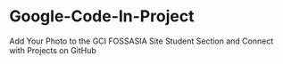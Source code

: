 # Google-Code-In-Project
Add Your Photo to the GCI FOSSASIA Site Student Section and Connect with Projects on GitHub 
